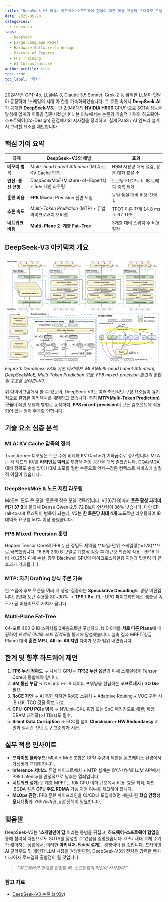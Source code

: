 ```yaml
---
title: "DeepSeek-V3 리뷰: 하드웨어-소프트웨어 협업이 이끈 비용 효율적 초대규모 모델 학습 전략"
date: 2025-05-28
categories: 
  - research
tags: 
  - DeepSeek
  - Large Language Model
  - Hardware-Software Co-design
  - Mixture of Experts
  - FP8 Training
  - AI Infrastructure
author_profile: true
toc: true
toc_label: "목차"
---
```


2024년은 GPT-4o, LLaMA 3, Claude 3.5 Sonnet, Grok-2 등 굵직한 LLM이 잇달아 등장하며 '스케일의 시대'가 한층 가속화되었습니다. 그 흐름 속에서 **DeepSeek-AI**가 공개한 **DeepSeek-V3**는 단 2,048대의 **NVIDIA H800** GPU만으로 SOTA 성능을 달성해 업계의 이목을 집중시켰습니다. 본 리뷰에서는 논문의 기술적 기여와 하드웨어-소프트웨어(Co-Design) 관점에서의 시사점을 정리하고, 실제 PaaS / AI 인프라 설계 시 고려할 요소를 제안합니다.

## 핵심 기여 요약

| 과제           | DeepSeek-V3의 해법                                  | 효과                          |
| ------------ | ------------------------------------------------ | --------------------------- |
| **메모리 병목**   | *Multi-head Latent Attention* (MLA)로 KV Cache 압축 | HBM 사용량 대폭 절감, 장문 대화 효율 ↑   |
| **연산-통신 균형** | *DeepSeekMoE* (Mixture-of-Experts) + 노드 제한 라우팅   | 토큰당 FLOPs ↓, IB 트래픽 중복 제거   |
| **훈련 비용**    | **FP8** Mixed-Precision 전면 도입                    | 동일 품질 대비 비용·전력 ↓            |
| **추론 속도**    | *Multi-Token Prediction* (MTP) + 듀얼 마이크로배치 오버랩   | TPOT 이론 한계 14.8 ms → 67 TPS |
| **네트워크 비용**  | **Multi-Plane 2-계층 Fat-Tree**                    | 3계층 대비 스위치 수·비용 절감          |

## DeepSeek-V3 아키텍처 개요

![DeepSeek-V3 Architecture](/assets/images/posts/research/deepseek-v3-architecture.png)
*Figure 1: DeepSeek-V3의 기본 아키텍처. MLA(Multi-head Latent Attention), DeepSeekMoE, Multi-Token Prediction 모듈, FP8 mixed-precision 훈련이 통합된 구조를 보여줍니다.*

위 다이어그램에서 볼 수 있듯이, DeepSeek-V3는 여러 혁신적인 구성 요소들이 유기적으로 결합된 아키텍처를 채택하고 있습니다. 특히 **MTP(Multi-Token Prediction) 모듈**이 메인 모델과 병렬로 동작하며, **FP8 mixed-precision**이 모든 컴포넌트에 적용되어 있는 점이 주목할 만합니다.

## 기술 요소 심층 분석

### MLA: KV Cache 압축의 정석

Transformer 디코딩은 토큰 수에 비례해 KV Cache가 기하급수로 증가합니다. MLA는 각 헤드의 KV를 **라티언트 벡터**로 투영해 저장 공간을 대폭 줄였습니다. GQA/MQA 대비 정확도 손실 없이 HBM 소모를 절반 수준으로 억제—장문 컨텍스트 서비스에 실질적 이점이 있습니다.

### DeepSeekMoE & 노드 제한 라우팅

MoE는 '모두 큰 모델, 토큰엔 작은 모델' 전략입니다. V3(671 B)에서 **토큰 활성 파라미터가 37 B**에 불과해 Dense Qwen-2.5-72 B보다 연산량이 36% 낮습니다. 다만 EP (all-to-all) 트래픽이 병목이 되는데, V3는 **한 토큰당 최대 4개 노드**로만 라우팅하여 IB 대역폭 요구를 50% 이상 줄였습니다.

### FP8 Mixed-Precision 훈련

Hopper Tensor Core의 FP8 누산 정밀도 제약을 **타일-단위 스케일링(1×128)**으로 극복했습니다. 16 B와 230 B 모델로 계층적 검증 후 대규모 학습에 적용—BF16 대비 <0.25% 미세 손실. 향후 Blackwell GPU의 마이크로스케일링 지원과 맞물려 더 큰 효과가 기대됩니다.

### MTP: 자기 Drafting 방식 추론 가속

한 스텝에 후보 토큰을 여러 개 생성-검증하는 **Speculative Decoding**의 경량 버전입니다. 2번째 토큰 수용률 80~90% → **TPS 1.8×**. RL · DPO 파이프라인에선 샘플링 속도가 곧 비용이므로 가치가 큽니다.

### Multi-Plane Fat-Tree

64-포트 400 G IB 스위치를 2계층으로만 구성하되, NIC 8개를 **서로 다른 Plane**에 매핑하여 *트래픽 격리*와 *포트 집적도*를 동시에 달성했습니다. 실측 결과 MRFT(싱글 Plane) 대비 **훈련 MFU, All-to-All 지연** 차이가 오차 범위 내였습니다.

## 한계 및 향후 하드웨어 제언

1. **FP8 누산 정확도** → 차세대 GPU는 **FP32 누산 옵션**과 미세 스케일링을 Tensor Core에 통합해야 합니다.
2. **SM 통신 부담** → NVLink ↔ IB 데이터 포워딩을 전담하는 **코프로세서 / I/O Die** 필요.
3. **RoCE 지연** → AI 특화 저지연 RoCE 스위치 + Adaptive Routing + VOQ 구현 시 IB 대비 TCO 강점 확보 가능.
4. **CPU-GPU PCIe 병목** → NVLink-CXL 융합 또는 SoC 패키징으로 해결; 확장 DRAM 대역폭(>1 TB/s)도 필수.
5. **Silent Data Corruption** → ECC를 넘어 **Checksum + HW Redundancy** 지원과 실시간 진단 도구 표준화가 시급.

## 실무 적용 인사이트

- **프라이빗 클라우드**: MLA + MoE 조합은 GPU 수량이 제한된 온프레미스 환경에서 가성비가 극대화됩니다.
- **Inference 서비스**: 듀얼 마이크로배치 + MTP 설계는 *멀티-테넌트 LLM API*에서 P99 Latency를 안정적으로 낮추는 열쇠입니다.
- **네트워크 설계**: 2-계층 MPFT는 10k GPU 이하 규모에서 비용-효율 최적; 다만 IBGDA 같은 **GPU 주도 RDMA** 기능 지원 여부를 체크해야 합니다.
- **MLOps 관점**: FP8 훈련 파이프라인을 CI/CD에 도입하려면 세분화된 **학습 안정성 모니터링**과 *가속기-버전 고정* 정책이 필요합니다.

## 맺음말

DeepSeek-V3는 '**스케일만이 답**'이라는 통념을 뒤집고, **하드웨어-소프트웨어 협업**을 통해 합리적 자원으로도 SOTA를 달성할 수 있음을 증명했습니다. GPU 세대 교체 주기가 짧아지는 상황에서, 이러한 **아키텍처-의식적 설계**는 경쟁력이 될 것입니다. 프라이빗 AI 클라우드 및 개인화 LLM 시장을 겨냥한다면, DeepSeek-V3의 전략은 강력한 벤치마크이자 로드맵의 출발점이 될 것입니다.

> *"하드웨어의 한계를 인정할 때, 소프트웨어 혁신이 시작된다."*

### 참고 자료

- [DeepSeek-V3 논문 (arXiv)](https://arxiv.org/pdf/2505.09343v1) 